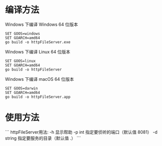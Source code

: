 <h1>编译方法</h1>

Windows 下编译 Windows 64 位版本
```
SET GOOS=windows
SET GOARCH=amd64
go build -o httpFileServer.exe
```

Windows 下编译 Linux 64 位版本
```
SET GOOS=linux
SET GOARCH=amd64
go build -o httpFileServer
```

Windows 下编译 macOS 64 位版本
```
SET GOOS=darwin
SET GOARCH=amd64
go build -o httpFileServer.app
```

<h1>使用方法</h1>
```
httpFileServer用法:
  -h                显示帮助
  -p int            指定要侦听的端口（默认值 8081）
  -d string         指定要服务的目录（默认值 .）
```
